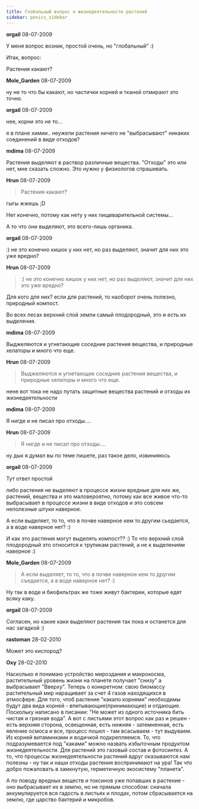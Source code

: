 ```yaml
---
title: Глобальный вопрос о жизнедеятельности растений
sidebar: ponics_sidebar
---
```


**orgail** 08-07-2009

У меня вопрос возник, простой очень, но "глобальный" :)

Итак, вопрос:

Растения какают?


**Mole_Garden** 08-07-2009

ну не то что бы какают, но частички корней и тканей отмирают это точно.


**orgail** 08-07-2009

нее, корни это не то...

я в плане химии.. неужели растения ничего не "выбрасывают" никаких соединений в виде отходов?


**mdima** 08-07-2009

Растения выделяют в раствор различные вещества. "Отходы" это или нет, мне сказать сложно. Это нужно у физиологов спрашивать.


**Hrun** 08-07-2009

> Растения какают?

гыгы жжешь ;D

Нет конечно, потому как нету у них пищеварительной системы...

А то что они выделяют, это всего-лишь органика.


**orgail** 08-07-2009

:) не это конечно кишок у них нет, но раз выделяют, значит для них это уже вредно?


**Hrun** 08-07-2009

> :) не это конечно кишок у них нет, но раз выделяют, значит для них это уже вредно?

Для кого для них? если для растений, то наоборот очень полезно, природный компост.

Во всех лесах верхний слой земли самый плодородный, это и есть их выделения.


**mdima** 08-07-2009

Выджеляются и угнетающие соседние растения вещества, и природные хелаторы и много что еще.


**Hrun** 08-07-2009

> Выджеляются и угнетающие соседние растения вещества, и природные хелаторы и много что еще.

нене вот тока не надо путать защитные вещества растений и отходы их жизнедеятельности 


**mdima** 08-07-2009

Я нигде и не писал про отходы....


**Hrun** 08-07-2009

> Я нигде и не писал про отходы....

ну дык я думал вы по теме пишете, раз такое дело, извинияюсь


**orgail** 08-07-2009

Тут ответ простой

либо растения не выделяют в процессе жизни вредные для них же, растений, вещества и это маловероятно, потому как все живое что-то выбрасывает в процессе жизни в виде отходов и это совсем неполезные штуки наверное. 

А если выделяет, то то, что в почве наверное кем то другим сьедается, а в воде наверное нет? :)

И как это растения могут выделять компост?? :) То что верхний слой плодородный это относится к трупикам растений, а не к выделениям наверное :)


**Mole_Garden** 08-07-2009

> А если выделяет, то то, что в почве наверное кем то другим съедается, а в воде наверное нет? :)

Ну так в воде и биофильтрах же тоже живут бактерии, которые едят всяку каку.


**orgail** 08-07-2009

Согласен, но какие каки выделяют растения так пока и останется для нас загадкой :)


**rastoman** 28-02-2010

Может это кислород?


**Oxy** 28-02-2010

Насколько я понимаю устройство мироздания и макрокосма, растительный уровень жизни на планете получает "снизу" а выбрасывает "Вверху". Теперь о конкретном: свою биомассу растительный мир наращивает за счет 4 газов находящихся в атмосфере. Для того, чтоб растение "какало корнями" необходимы будут два вида корней - впитывающие(принимающие) и отдающие. Поскольку написано в писании: "Не может из одного источника бить чистая и грязная вода". А вот с листьями этот вопрос как раз и решен - есть верхняя сторона, освещенная, есть нижняя - затемненная, есть явление осмоса и все, процесс пошел - там всасываем - тут выдуваем. Из корней витаминками и водичкой подкрепляемся. То, что подразумевается под "каками" можно назвать избыточным продуктом жизнедеятельности. Для растений это газовый состав и фотосинтез. А то, что процессы жизнедеятельности растений вдруг оказываются нам полезны - ну так и наши отходы растения воспринимают на ура! Так что добро пожаловать в замкнутую, герметичную экосистему "планета".

А по поводу вредных веществ и токсинов уже попавших в растение - оно выбрасывает их в землю, но не прямым способом: сначала аккумулируется вся гадость в листьях и плодах, потом сбрасывается на землю, где царство бактерий и микробов.


